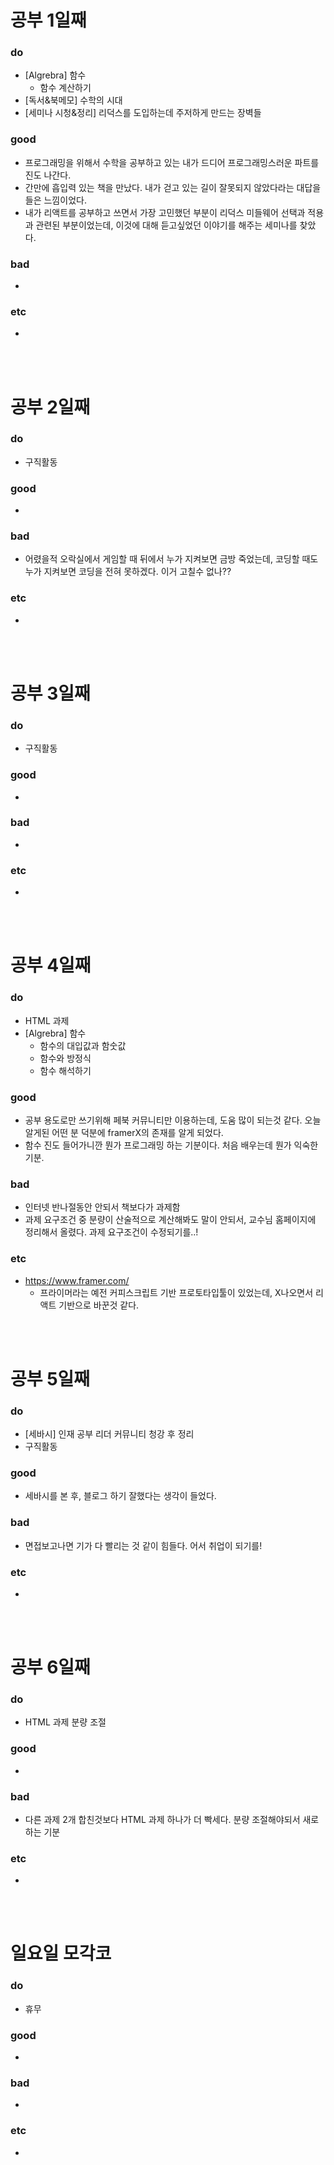 # 공부 1일째 
### do
- [Algrebra] 함수
  - 함수 계산하기
- [독서&북메모] 수학의 시대
- [세미나 시청&정리] 리덕스를 도입하는데 주저하게 만드는 장벽들

### good
- 프로그래밍을 위해서 수학을 공부하고 있는 내가 드디어 프로그래밍스러운 파트를 진도 나간다.
- 간만에 흡입력 있는 책을 만났다. 내가 걷고 있는 길이 잘못되지 않았다라는 대답을 들은 느낌이었다.
- 내가 리액트를 공부하고 쓰면서 가장 고민했던 부분이 리덕스 미들웨어 선택과 적용과 관련된 부분이었는데, 이것에 대해 듣고싶었던 이야기를 해주는 세미나를 찾았다.

### bad
- 

### etc
- 

<br /><br />

# 공부 2일째 
### do
- 구직활동

### good
-

### bad
- 어렸을적 오락실에서 게임할 때 뒤에서 누가 지켜보면 금방 죽었는데, 코딩할 때도 누가 지켜보면 코딩을 전혀 못하겠다. 이거 고칠수 없나??

### etc
-

<br /><br />

# 공부 3일째 
### do
- 구직활동

### good
-

### bad
-

### etc
-

<br /><br />

# 공부 4일째 
### do
- HTML 과제
- [Algrebra] 함수
  - 함수의 대입값과 함숫값
  - 함수와 방정식
  - 함수 해석하기

### good
- 공부 용도로만 쓰기위해 페북 커뮤니티만 이용하는데, 도움 많이 되는것 같다. 오늘 알게된 어떤 분 덕분에 framerX의 존재를 알게 되었다.
- 함수 진도 들어가니깐 뭔가 프로그래밍 하는 기분이다. 처음 배우는데 뭔가 익숙한 기분.

### bad
- 인터넷 반나절동안 안되서 책보다가 과제함
- 과제 요구조건 중 분량이 산술적으로 계산해봐도 말이 안되서, 교수님 홈페이지에 정리해서 올렸다. 과제 요구조건이 수정되기를..!

### etc
- https://www.framer.com/
  - 프라이머라는 예전 커피스크립트 기반 프로토타입툴이 있었는데, X나오면서 리액트 기반으로 바꾼것 같다.

<br /><br />

# 공부 5일째 
### do
- [세바시] 인재 공부 리더 커뮤니티 청강 후 정리
- 구직활동

### good
- 세바시를 본 후, 블로그 하기 잘했다는 생각이 들었다.

### bad
- 면접보고나면 기가 다 빨리는 것 같이 힘들다. 어서 취업이 되기를!

### etc
- 

<br /><br />

# 공부 6일째 
### do
- HTML 과제 분량 조절

### good
-
 
### bad
- 다른 과제 2개 합친것보다 HTML 과제 하나가 더 빡세다. 분량 조절해야되서 새로 하는 기분

### etc
-

<br /><br />

# 일요일 모각코
### do
- 휴무

### good
-

### bad
- 

### etc
-

<br /><br />
